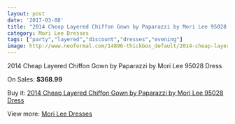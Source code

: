 ```yaml
---
layout: post
date: '2017-03-08'
title: "2014 Cheap Layered Chiffon Gown by Paparazzi by Mori Lee 95028 Dress"
category: Mori Lee Dresses
tags: ["party","layered","discount","dresses","evening"]
image: http://www.neoformal.com/14896-thickbox_default/2014-cheap-layered-chiffon-gown-by-paparazzi-by-mori-lee-95028-dress.jpg
---
```

2014 Cheap Layered Chiffon Gown by Paparazzi by Mori Lee 95028 Dress

On Sales: **$368.99**
<a href="https://www.neoformal.com/en/mori-lee-dresses-2014/5090-2014-cheap-layered-chiffon-gown-by-paparazzi-by-mori-lee-95028-dress.html"><amp-img layout="responsive" width="600" height="600" src="//www.neoformal.com/14896-thickbox_default/2014-cheap-layered-chiffon-gown-by-paparazzi-by-mori-lee-95028-dress.jpg" alt="2014 Cheap Layered Chiffon Gown by Paparazzi by Mori Lee 95028 Dress 0" /></a>
<a href="https://www.neoformal.com/en/mori-lee-dresses-2014/5090-2014-cheap-layered-chiffon-gown-by-paparazzi-by-mori-lee-95028-dress.html"><amp-img layout="responsive" width="600" height="600" src="//www.neoformal.com/14900-thickbox_default/2014-cheap-layered-chiffon-gown-by-paparazzi-by-mori-lee-95028-dress.jpg" alt="2014 Cheap Layered Chiffon Gown by Paparazzi by Mori Lee 95028 Dress 1" /></a>
<a href="https://www.neoformal.com/en/mori-lee-dresses-2014/5090-2014-cheap-layered-chiffon-gown-by-paparazzi-by-mori-lee-95028-dress.html"><amp-img layout="responsive" width="600" height="600" src="//www.neoformal.com/14899-thickbox_default/2014-cheap-layered-chiffon-gown-by-paparazzi-by-mori-lee-95028-dress.jpg" alt="2014 Cheap Layered Chiffon Gown by Paparazzi by Mori Lee 95028 Dress 2" /></a>
<a href="https://www.neoformal.com/en/mori-lee-dresses-2014/5090-2014-cheap-layered-chiffon-gown-by-paparazzi-by-mori-lee-95028-dress.html"><amp-img layout="responsive" width="600" height="600" src="//www.neoformal.com/14898-thickbox_default/2014-cheap-layered-chiffon-gown-by-paparazzi-by-mori-lee-95028-dress.jpg" alt="2014 Cheap Layered Chiffon Gown by Paparazzi by Mori Lee 95028 Dress 3" /></a>
<a href="https://www.neoformal.com/en/mori-lee-dresses-2014/5090-2014-cheap-layered-chiffon-gown-by-paparazzi-by-mori-lee-95028-dress.html"><amp-img layout="responsive" width="600" height="600" src="//www.neoformal.com/14897-thickbox_default/2014-cheap-layered-chiffon-gown-by-paparazzi-by-mori-lee-95028-dress.jpg" alt="2014 Cheap Layered Chiffon Gown by Paparazzi by Mori Lee 95028 Dress 4" /></a>

Buy it: [2014 Cheap Layered Chiffon Gown by Paparazzi by Mori Lee 95028 Dress](https://www.neoformal.com/en/mori-lee-dresses-2014/5090-2014-cheap-layered-chiffon-gown-by-paparazzi-by-mori-lee-95028-dress.html "2014 Cheap Layered Chiffon Gown by Paparazzi by Mori Lee 95028 Dress")

View more: [Mori Lee Dresses](https://www.neoformal.com/en/62-mori-lee-dresses-2014 "Mori Lee Dresses")